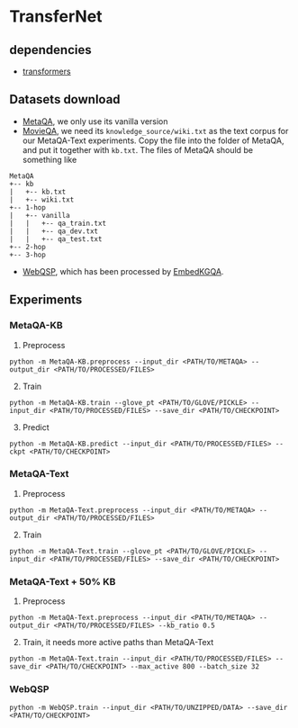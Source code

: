 # TransferNet

## dependencies
- [transformers](https://github.com/huggingface/transformers)

## Datasets download
- [MetaQA](https://goo.gl/f3AmcY), we only use its vanilla version
- [MovieQA](http://www.thespermwhale.com/jaseweston/babi/movieqa.tar.gz), we need its `knowledge_source/wiki.txt` as the text corpus for our MetaQA-Text experiments. Copy the file into the folder of MetaQA, and put it together with `kb.txt`. The files of MetaQA should be something like
```
MetaQA
+-- kb
|   +-- kb.txt
|   +-- wiki.txt
+-- 1-hop
|   +-- vanilla
|   |   +-- qa_train.txt
|   |   +-- qa_dev.txt
|   |   +-- qa_test.txt
+-- 2-hop
+-- 3-hop
```
- [WebQSP](https://drive.google.com/drive/folders/1RlqGBMo45lTmWz9MUPTq-0KcjSd3ujxc?usp=sharing), which has been processed by [EmbedKGQA](https://github.com/malllabiisc/EmbedKGQA).



## Experiments
### MetaQA-KB
1. Preprocess
```
python -m MetaQA-KB.preprocess --input_dir <PATH/TO/METAQA> --output_dir <PATH/TO/PROCESSED/FILES>
```
2. Train
```
python -m MetaQA-KB.train --glove_pt <PATH/TO/GLOVE/PICKLE> --input_dir <PATH/TO/PROCESSED/FILES> --save_dir <PATH/TO/CHECKPOINT>
```
3. Predict
```
python -m MetaQA-KB.predict --input_dir <PATH/TO/PROCESSED/FILES> --ckpt <PATH/TO/CHECKPOINT>
```

### MetaQA-Text
1. Preprocess
```
python -m MetaQA-Text.preprocess --input_dir <PATH/TO/METAQA> --output_dir <PATH/TO/PROCESSED/FILES>
```
2. Train
```
python -m MetaQA-Text.train --glove_pt <PATH/TO/GLOVE/PICKLE> --input_dir <PATH/TO/PROCESSED/FILES> --save_dir <PATH/TO/CHECKPOINT>
```

### MetaQA-Text + 50% KB
1. Preprocess
```
python -m MetaQA-Text.preprocess --input_dir <PATH/TO/METAQA> --output_dir <PATH/TO/PROCESSED/FILES> --kb_ratio 0.5
```
2. Train, it needs more active paths than MetaQA-Text
```
python -m MetaQA-Text.train --input_dir <PATH/TO/PROCESSED/FILES> --save_dir <PATH/TO/CHECKPOINT> --max_active 800 --batch_size 32
```

### WebQSP
```
python -m WebQSP.train --input_dir <PATH/TO/UNZIPPED/DATA> --save_dir <PATH/TO/CHECKPOINT>
```
